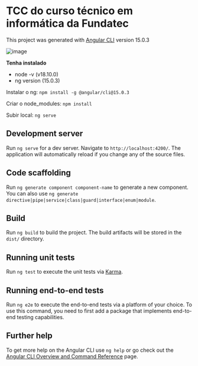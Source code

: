 # TCC do curso técnico em informática da Fundatec

This project was generated with [Angular CLI](https://github.com/angular/angular-cli) version 15.0.3

![image](https://user-images.githubusercontent.com/78550661/207160718-7586d70a-95f4-476d-a549-2733fe3a5833.png)

**Tenha instalado**

- node -v (v18.10.0)
- ng version (15.0.3)

Instalar o ng: `npm install -g @angular/cli@15.0.3`

Criar o node_modules: `npm install`

Subir local: `ng serve`

## Development server

Run `ng serve` for a dev server. Navigate to `http://localhost:4200/`. The application will automatically reload if you change any of the source files.

## Code scaffolding

Run `ng generate component component-name` to generate a new component. You can also use `ng generate directive|pipe|service|class|guard|interface|enum|module`.

## Build

Run `ng build` to build the project. The build artifacts will be stored in the `dist/` directory.

## Running unit tests

Run `ng test` to execute the unit tests via [Karma](https://karma-runner.github.io).

## Running end-to-end tests

Run `ng e2e` to execute the end-to-end tests via a platform of your choice. To use this command, you need to first add a package that implements end-to-end testing capabilities.

## Further help

To get more help on the Angular CLI use `ng help` or go check out the [Angular CLI Overview and Command Reference](https://angular.io/cli) page.

